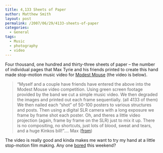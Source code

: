 ```yaml
---
title: 4,133 Sheets of Paper
author: Matthew Smith
layout: post
permalink: /2007/06/29/4133-sheets-of-paper
categories:
  - General
tags:
  - Music
  - photography
  - video
---
```

Four thousand, one hundred and thirty-three sheets of paper &#8211; the number of individual pages that Max Tyrie and his friends printed to create this hand made stop-motion music video for [Modest Mouse][1] (the video is below).

> &#8220;Myself and a couple have friends have entered the above into the Modest Mouse video competition. Using green screen footage provided by the band we cut a simple music video. We then degraded the images and printed out each frame sequentially. (all 4133 of them) We then nailed each &#8220;shot&#8221; of 50-100 posters to various structures and posts. Then using a digital SLR camera with a long exposure we frame by frame shot each poster. Oh, and theres a little video projection (again, frame by frame on the SLR) just to mix it up. There is no compositing, no shortcuts, just lots of blood, sweat and tears, and a huge Kinkos bill!&#8221;&#8230;. Max ([from][2])

The video is really good and kinda makes me want to try my hand at a little stop-motion film making. Any one [bored][3] this weekend?

 [1]: http://www.modestmousemusic.com/
 [2]: http://www.woostercollective.com/2007/05/shit_were_diggin_max_tyries_hand_made_mo.html
 [3]: http://photojojo.com/content/tutorials/stop-motion-digital-camera/